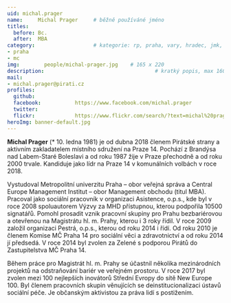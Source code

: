 ```yaml
---
uid: michal.prager
name:     Michal Prager  	# běžně používáné jméno
titles:
  before: Bc. 
  after:  MBA
category:                 	# kategorie: rp, praha, vary, hradec, jmk, senat
- praha
- mc
img: 		people/michal-prager.jpg    # 165 x 220
description:            	        			# kratký popis, max 160 znaků
mail:
- michal.prager@pirati.cz
profiles:
  github:                 
  facebook: 		  https://www.facebook.com/michal.prager
  twitter: 		  
  flickr:     		  https://www.flickr.com/search/?text=michal%20prager
heroImg: banner-default.jpg  
---
```


**Michal Prager** (* 10. ledna 1981) je od dubna 2018 členem Pirátské strany a aktivním zakladatelem místního sdružení na Praze 14. Pochází z Brandýsa nad Labem-Staré Boleslavi a od roku 1987 žije v Praze přechodně a od roku 2000 trvale. Kandiduje jako lídr na Praze 14 v komunálních volbách v roce 2018.

Vystudoval Metropolitní univerzitu Praha – obor veřejná správa a Central Europe Management Institut – obor Management obchodu (titul MBA). Pracoval jako sociální pracovník v organizaci Asistence, o.p.s., kde byl v roce 2008 spoluautorem Výzvy za MHD přístupnou, kterou podpořila 10500 signatářů. Pomohl prosadit vznik pracovní skupiny pro Prahu bezbariérovou a otevřenou na Magistrátu hl. m. Prahy, kterou i 3 roky řídil. V roce 2009 založil organizaci Pestrá, o.p.s., kterou od roku 2014 i řídí. Od roku 2010 je členem Komise MČ Praha 14 pro sociální věci a zdravotnictví a od roku 2014 jí předsedá. V roce 2014 byl zvolen za Zelené s podporou Pirátů do Zastupitelstva MČ Praha 14.

Během práce pro Magistrát hl. m. Prahy se účastnil několika mezinárodních projektů na odstraňování bariér ve veřejném prostoru. V roce 2017 byl zvolen mezi 100 nejlepších inovátorů Střední Evropy do sítě New Europe 100. Byl členem pracovních skupin věnujících se deinstitucionalizaci ústavů sociální péče. Je občanským aktivistou za práva lidí s postižením.

